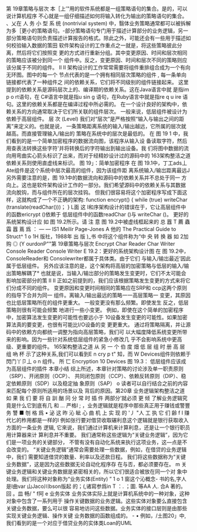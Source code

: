第 19章策略与层次
本［上’"用的软件系统都是一组策略语句的集合。是的，可以说计算机程序 
不心就是一组仔细描述如何将输入转化为输出的策略语句的集合。
、乂在 人 务 小 型 系 统 (nontrivial system) 中，翳体业务策略通常都可以被拆解 为多［更小的策略语句。-部分策略语句专门用于描述计算部分的业务逻辑，另一 
部分策略语句则负责描述计算报告的格式。除此之外，可能还会有一些用于描述如
何校验输入数据的策田
软件架构设计的工作重点之一就是，将这些策略彼此分离，然后将它们按照变 
更的方式进行重新分组。其中变更原因、时间和层次相同的策略应该被分到同一个 
组件中。反之，变更原因、时间和层次不同的策略则应该分属于不同的组件。
II
II
架构设计的工作常常需要将组件重排组合成为一个有向无环图。图中的每一个
节点代表的是一个拥有相同层次策略的组件 , 每一条单向链接都代表了一种组件之
间的依赖关系，它们将不同级别的组件链接起来。
这里提到的依赖关系是源码层次上的、编译期的依赖关系。这在Java语言中就 
是指im p o rt语句，在 C#语言中就是指u sin g 语句，在Ruby语言中就是指re q u ire 
语句。这里的依赖关系都是在编译过程中所必需的。
在一个设计良好的架构中，依赖关系的方向通常取决于它们所关联的组件层次。 
一般来说，低层组件被设计为依赖于高层组件。
层 次 (Level)
我们对“层次”是严格按照“输入与输出之间的距离”来定义的。也就是说， 
一条策略距离系统的输入/输出越远，它所属的层次就越高。而直接管理输入/输出的 
策略在系统中的层次是最低的。
在 图 19 1 中，我们看到的是一个简单加密程序的数据流向图，该程序从输入设 
备读取字符，然后用查表法转换这些字符'并将转换后的字符输出到输出设备。我 
们将图中数据的流向用弯曲实心箭头标识了出来，而对于经精妙设计过的源码中的
163架构整洁之道
依赖关系则使用直虚线来标识。
图 19」：简单加密程序
在 图 19.1中，丁工ads丄Ate组件是这个系统中层次最高的组件，因为该组件距 离系统输入/输岀距离最远J
另外需要注意的是，图 19.1中的数据流向和源码中的依赖关系并不总处于同一 
方向上。这也是软件架构设计工作的一部分。我们希望源码中的依赖关系与其数据 
流向脫钩，而与组件所在的层次挂钩。
但我们很容易将这个加密程序写成下面这样，这就构成了一个不正确的架构: 
function encrypt() { while (true) writeChar (translate(readChar()))；
}
L面 这 I和序架构设计的错误在于，它让高层组件中的函数ericrypt ()依赖于 
低层组件中的函数readChar ()与 writeChar ()。
更好的系统架构设计应 如 图 19.2所示。请 注 意 图 19.2中被虚线框起来的 
总 囂 T 薦 蟲 霜 囂 蔦 爲 ： — —
IS1
Meilir Page-Jones A 他的 The Practical Guide to Struct^ 1 o 1H 版社，1988年 出 版 )_书 中将这个组件称为“中 央 转 换 器 如 2加 购 ◎ (Y ourdonP""第 19章策略与层次
Encrypt
Char Reader Char Writer
Console Reader
Console Writer
E 19.2：更好的系统架构设计图
在 图 19.2中，ConsoleReader和 Consolewriter都属于具体类。由于它们 
与输入/输岀最近’因此属于低层组件。
另外应该注意的是，这个架构将高层的加密策略与低层的输入/输出策略解耦了° 
也就是说，当输入/输岀部分的策略发生变更时，它们不太可能会影响加密部分的策
II 
II
正如之前提到的，我们应该根据策略发生变更的方式来将它们分成不同的组件。
变更原因和变更时间相同的策略应在SRP和 ccp这两个原则的指导下合并为同一 组件。离输入/输出最远的策略一一高层策略一 
变更，其原因也比低层策略所在的组件更重大。
一般变更没有那么频繁。即使发生 
反之，低层策略则很有可能会频繁
地进行一些小变更。
例如，即使在这个简单的加密程序中，加密算法发生变更的可能性也要远小于 
10设备发生变更的可能性。如果加密算法真的要变更，也很有可能比I/O设备的变 
更更重大。
通过将策略隔离，并让源码中的依赖方向都统一调整为指向高层策略，我们可 
以大幅度降低系统变更所带来的影响。因为一些针对系统低层组件的紧急小修改几 
乎不会影响系统中更高级、更重要的组件。
165架构整洁之道
从 另 一 个 伯 度 畑 低 层 组 时 册 高 层 组 吶 杯 
示了这种关系,我们可以看到E n cry p t" 
知，而 W Devices组件则依赖于閃门丫卩丄 o n 组件。 所
匸 Encryption 10 Devices
图 19.3： 低层组件应该成为高层组件的插件
本章小结
综上所述，本章针对策略的讨论涉及单一职责原则（SRP）、开闭原则（OCP）、 
共同闭包原则（CCP）、依赖反转原则（DIP）、稳定依赖原则（SDP）以及稳定抽 
象原则（SAP） o 读者可以自行结合之前的内容来匹配每个原则所适用的场景以及 背后的原因。第20章
业务逻辑架构整洁之道
如 果 我 们 要 将 自 訓 酗 冋 分 常 时 插 件 两部分’就必须 更 倾 
了解业务逻辑究竟是什么它到底有几 和 …
严格I ; ，业务逻辑就是程序中那些真正用于赚钱或警豐 务 讐 ■ 
刎 格 爲 • 泌 这 昨 沁 眦 心 曲 机 上 实 现 的 '丿 "人 工 执 它 们 齢 
f l 赚代匕的柞用都是一样的I
例如张行要对借贷收取碾利息这个逻辑就是银行获取收入方面的一条业务 
逻辑, 它來说，我们通过计算机来计算利息，还是让一个银行职员用计算器来计 
算利息并不重要。
我们通常称这些逻辑为“关键业务逻辑”，因为它们是一项业务的关键部分， 
不管有没有自动化系统来执行这项业务，这—点是不会改变的。
“关键业务逻辑”通常会需要处理一些数据，例如，在借贷的业务逻辑中，我们 
需要知道借贷的数量、利率以及还款日程。
我们将这些数据称为“关键业务数据”，这是因为这些数据无论自动化程序存 
在与否，都必须要存在。
m
关键业务逻辑和关键业务数据是紧密相关的，所以它们很适合被放在同一个对 
象中处理。我们将这种对象称为“业务实体(Entity) ” 1 o
1 窗这个沁概念- 书的名,字人是I曲var 山Jaco川bson版起 的；(,诸寫参爲in T ：. ；圖. 等AA 人. 合A 著的。回 。皿 畅/ " f阿 e
业务实体
业务实体实际上就是计算机系统中的一种对象，这种对象中包含了一系列用于 
操作关键数据的业务逻辑。这些实体对象要么直接包含关键业务数据，要么可以很 
容易地访问这些数据。业务实体的接口层则是由那些实现关键业务逻辑、操作关键 
业务数据的函数组成的。 - •
例如，/土图20」中,我们看到的是一个对应于借贷业务的实体类Loan的UML